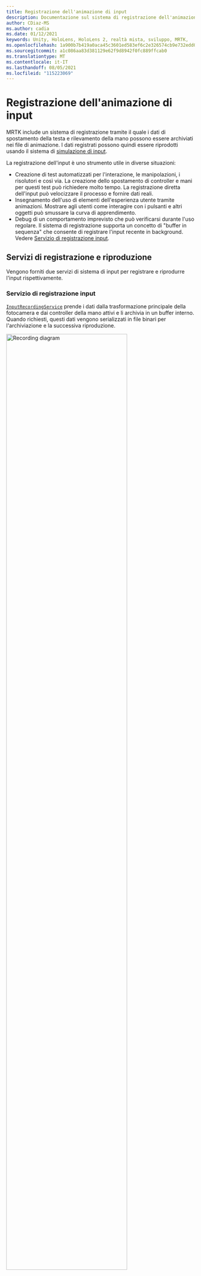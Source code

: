 ```yaml
---
title: Registrazione dell'animazione di input
description: Documentazione sul sistema di registrazione dell'animazione di input in MRTK
author: CDiaz-MS
ms.author: cadia
ms.date: 01/12/2021
keywords: Unity, HoloLens, HoloLens 2, realtà mista, sviluppo, MRTK,
ms.openlocfilehash: 1a900b7b419a0aca45c3601ed583ef6c2e326574cb9e732edd0474afe117b895
ms.sourcegitcommit: a1c086aa83d381129e62f9d8942f0fc889ffcab0
ms.translationtype: MT
ms.contentlocale: it-IT
ms.lasthandoff: 08/05/2021
ms.locfileid: "115223069"
---
```

# <a name="input-animation-recording"></a>Registrazione dell'animazione di input

MRTK include un sistema di registrazione tramite il quale i dati di spostamento della testa e rilevamento della mano possono essere archiviati nei file di animazione. I dati registrati possono quindi essere riprodotti usando il sistema di [simulazione di input](input-simulation-service.md).

La registrazione dell'input è uno strumento utile in diverse situazioni:

* Creazione di test automatizzati per l'interazione, le manipolazioni, i risolutori e così via. La creazione dello spostamento di controller e mani per questi test può richiedere molto tempo. La registrazione diretta dell'input può velocizzare il processo e fornire dati reali.
* Insegnamento dell'uso di elementi dell'esperienza utente tramite animazioni.
  Mostrare agli utenti come interagire con i pulsanti e altri oggetti può smussare la curva di apprendimento.
* Debug di un comportamento imprevisto che può verificarsi durante l'uso regolare.
  Il sistema di registrazione supporta un concetto di "buffer in sequenza" che consente di registrare l'input recente in background.
  Vedere [Servizio di registrazione input](#input-recording-service).

## <a name="recording-and-playback-services"></a>Servizi di registrazione e riproduzione

Vengono forniti due servizi di sistema di input per registrare e riprodurre l'input rispettivamente.

### <a name="input-recording-service"></a>Servizio di registrazione input

[`InputRecordingService`](xref:Microsoft.MixedReality.Toolkit.Input.InputRecordingService) prende i dati dalla trasformazione principale della fotocamera e dai controller della mano attivi e li archivia in un buffer interno. Quando richiesti, questi dati vengono serializzati in file binari per l'archiviazione e la successiva riproduzione.

<a target="_blank" href="../images/input-simulation/MRTK_InputAnimation_RecordingDiagram.png">
  <img src="../images/input-simulation/MRTK_InputAnimation_RecordingDiagram.png" title="Registrazione dell'animazione di input" width="80%" alt="Recording diagram" class="center" />
</a>

Per avviare la registrazione dell'input, chiamare la [`StartRecording`](xref:Microsoft.MixedReality.Toolkit.Input.IMixedRealityInputRecordingService.StartRecording) funzione . [`StopRecording`](xref:Microsoft.MixedReality.Toolkit.Input.IMixedRealityInputRecordingService.StopRecording) sospende la registrazione ,ma non rimuove i dati registrati finora, usare [`DiscardRecordedInput`](xref:Microsoft.MixedReality.Toolkit.Input.IMixedRealityInputRecordingService.DiscardRecordedInput) per eseguire questa operazione, se necessario.

Per impostazione predefinita, le dimensioni del buffer di registrazione sono limitate a 30 secondi. In questo modo il servizio di registrazione può continuare a registrare in background senza accumulare troppi dati e quindi salvare gli ultimi 30 secondi quando necessario. L'intervallo di tempo può essere modificato usando la [`RecordingBufferTimeLimit`](xref:Microsoft.MixedReality.Toolkit.Input.IMixedRealityInputRecordingService.RecordingBufferTimeLimit) proprietà oppure la registrazione può essere illimitata usando l'opzione [`UseBufferTimeLimit`](xref:Microsoft.MixedReality.Toolkit.Input.IMixedRealityInputRecordingService.UseBufferTimeLimit) .

I dati nel buffer di registrazione possono essere salvati in un file binario usando la [funzione SaveInputAnimation.](xref:Microsoft.MixedReality.Toolkit.Input.IMixedRealityInputRecordingService.SaveInputAnimation*)

Per informazioni dettagliate sul formato di file binario, vedere [Specifica del formato del file di animazione di input](input-animation-file-format.md).

### <a name="input-playback-service"></a>Servizio di riproduzione di input

[`InputPlaybackService`](xref:Microsoft.MixedReality.Toolkit.Input.InputPlaybackService) legge un file binario con dati di animazione di input e quindi applica questi dati tramite [InputSimulationService](xref:Microsoft.MixedReality.Toolkit.Input.InputSimulationService) per ricreare i movimenti registrati.

<a target="_blank" href="../images/input-simulation/MRTK_InputAnimation_PlaybackDiagram.png">
  <img src="../images/input-simulation/MRTK_InputAnimation_PlaybackDiagram.png" title="Riproduzione dell'animazione di input" width="80%" alt="Play Back diagram" class="center" />
</a>

Per avviare la riproduzione dell'animazione di input, è necessario caricarla da un file usando la [funzione LoadInputAnimation.](xref:Microsoft.MixedReality.Toolkit.Input.IMixedRealityInputPlaybackService.LoadInputAnimation*)

Chiamare [Play,](xref:Microsoft.MixedReality.Toolkit.Input.IMixedRealityInputPlaybackService.Play) [Pause o](xref:Microsoft.MixedReality.Toolkit.Input.IMixedRealityInputPlaybackService.Play)Stop [per](xref:Microsoft.MixedReality.Toolkit.Input.IMixedRealityInputPlaybackService.Stop) controllare la riproduzione dell'animazione.

Il tempo di animazione corrente può anche essere controllato direttamente con la [proprietà LocalTime.](xref:Microsoft.MixedReality.Toolkit.Input.IMixedRealityInputPlaybackService.LocalTime)

> [!WARNING]
> La ripetizione a ciclo continuo o la reimpostazione diretta dell'animazione o dell'impostazione di input tramite lo scrubbing della sequenza temporale possono produrre risultati imprevisti [`LocalTime`](xref:Microsoft.MixedReality.Toolkit.Input.IMixedRealityInputPlaybackService.LocalTime) durante la modifica della scena. Vengono registrati solo i movimenti di input, eventuali modifiche aggiuntive, ad esempio lo spostamento di oggetti o l'inversione dei commutatori, non verranno reimpostate. Assicurarsi di ricaricare la scena se sono state apportate modifiche irreversibili.

### <a name="editor-tools-for-recording-and-playing-input-animation"></a>Strumenti dell'editor per la registrazione e la riproduzione dell'animazione di input

Nell'editor di Unity sono disponibili diversi strumenti per la registrazione e l'analisi dell'animazione di input. È possibile accedere a questi strumenti nella finestra degli strumenti di simulazione [dell'input,](input-simulation-service.md#input-simulation-tools-window)che può essere aperta dal menu Utilità Toolkit > realtà mista _> Simulazione input._

> [!NOTE]
> La registrazione e la riproduzione di input funzionano solo durante la modalità di riproduzione.

La finestra di registrazione di input ha due modalità:

* _Registrazione per_ la registrazione dell'input durante la modalità di riproduzione e salvataggio in file di animazione.

  Quando si attiva il pulsante di registrazione, [`InputRecordingService`](xref:Microsoft.MixedReality.Toolkit.Input.InputRecordingService) l'oggetto è abilitato per registrare l'input.
  Quando si disattiva il pulsante di registrazione, viene visualizzata una selezione di salvataggio file e l'animazione di input registrata viene salvata nella destinazione selezionata.

  Il limite di tempo del buffer può essere modificato anche in questa modalità.

* _Riproduzione per_ caricare i file di animazione e quindi ricreare l'input tramite il sistema di simulazione di input.

  Un'animazione deve essere caricata prima in questa modalità. Dopo aver registrato l'input in modalità di registrazione, l'animazione risultante viene caricata automaticamente. In alternativa, fare clic sul pulsante "Carica" per selezionare un file di animazione esistente.

  I pulsanti di controllo dell'ora da sinistra a destra sono:

  * _Reimpostare_ l'ora di riproduzione all'inizio dell'animazione.
  * _Riprodurre_ l'animazione in modo continuo nel tempo.
  * _Eseguire un_ passaggio successivo.

  Il dispositivo di scorrimento può essere usato anche per scorrere la sequenza temporale dell'animazione.

> [!WARNING]
> Il ciclo o la reimpostazione dell'animazione di input o lo scrubbing della sequenza temporale possono produrre risultati imprevisti durante la modifica della scena. Vengono registrati solo i movimenti di input, eventuali modifiche aggiuntive, ad esempio lo spostamento di oggetti o l'inversione dei commutatori, non verranno reimpostate. Assicurarsi di ricaricare la scena se sono state apportate modifiche irreversibili.
